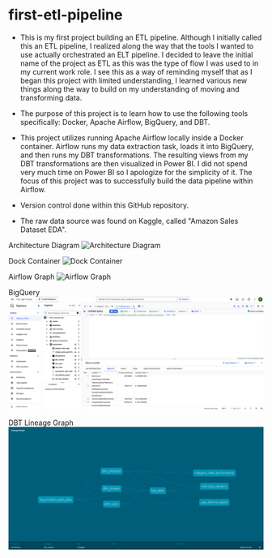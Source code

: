 # first-etl-pipeline

- This is my first project building an ETL pipeline. Although I initially called this an ETL pipeline, I realized along the way that the tools I wanted to use actually orchestrated an ELT pipeline. I decided to leave the initial name of the project as ETL as this was the type of flow I was used to in my current work role. I see this as a way of reminding myself that as I began this project with limited understanding, I learned various new things along the way to build on my understanding of moving and transforming data. 

- The purpose of this project is to learn how to use the following tools specifically: Docker, Apache Airflow, BigQuery, and DBT. 

- This project utilizes running Apache Airflow locally inside a Docker container. Airflow runs my data extraction task, loads it into BigQuery, and then runs my DBT transformations. The resulting views from my DBT transformations are then visualized in Power BI. I did not spend very much time on Power BI so I apologize for the simplicity of it. The focus of this project was to successfully build the data pipeline within Airflow. 

- Version control done within this GitHub repository. 

- The raw data source was found on Kaggle, called "Amazon Sales Dataset EDA". 

Architecture Diagram
![Architecture Diagram](architecture_diagram.png)

Dock Container
![Dock Container](docker_container.png)

Airflow Graph
![Airflow Graph](airflow_graph.png)

BigQuery
![BigQuery](bigquery.png)

DBT Lineage Graph
![DBT Lineage Graph](lineage_graph_dbt.png)
